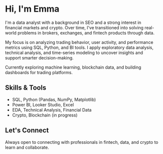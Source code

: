 # Hi, I'm Emma

I'm a data analyst with a background in SEO and a strong interest in financial markets and crypto. Over time, I've transitioned into solving real-world problems in brokers, exchanges, and fintech products through data.

My focus is on analyzing trading behavior, user activity, and performance metrics using SQL, Python, and BI tools. I apply exploratory data analysis, technical analysis, and time-series modeling to uncover insights and support smarter decision-making.

Currently exploring machine learning, blockchain data, and building dashboards for trading platforms.

## Skills & Tools
- SQL, Python (Pandas, NumPy, Matplotlib)
- Power BI, Looker Studio, Excel
- EDA, Technical Analysis, Financial Data
- Crypto, Blockchain (in progress)

## Let's Connect
Always open to connecting with professionals in fintech, data, and crypto to learn and collaborate.

